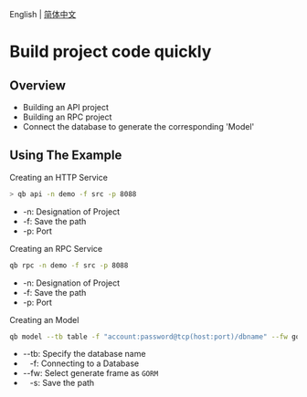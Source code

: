 
English | [简体中文](README-CN.md)

# Build project code quickly

## Overview

* Building an API project
* Building an RPC project
* Connect the database to generate the corresponding 'Model'

## Using The Example

Creating an HTTP Service  

```sh
> qb api -n demo -f src -p 8088  
```

* -n: Designation of Project
* -f: Save the path
* -p: Port

Creating an RPC Service   

```sh
qb rpc -n demo -f src -p 8088  
```

* -n: Designation of Project
* -f: Save the path
* -p: Port


Creating an Model 

```sh
qb model --tb table -f "account:password@tcp(host:port)/dbname" --fw gorm  -s savepath
```

* --tb: Specify the database name
* &nbsp;&nbsp;&nbsp;-f: Connecting to a Database
* --fw: Select generate frame as `GORM`
* &nbsp;&nbsp;&nbsp;-s: Save the path